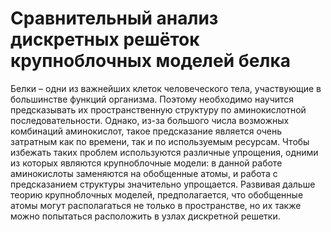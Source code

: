 # Сравнительный анализ дискретных решёток крупноблочных моделей белка
Белки – одни из важнейших клеток человеческого тела, участвующие в большинстве функций организма. Поэтому необходимо научится предсказывать их 
пространственную структуру по аминокислотной последовательности. Однако, из-за большого числа возможных комбинаций аминокислот, такое предсказание является 
очень затратным как по времени, так и по используемым ресурсам. Чтобы избежать таких проблем используются различные упрощения, одними из которых являются 
крупноблочные модели: в данной работе аминокислоты заменяются на обобщенные атомы, и работа с предсказанием структуры значительно упрощается. Развивая 
дальше теорию крупноблочных моделей, предполагается, что обобщенные атомы могут располагаться не только в пространстве, но их также можно попытаться 
расположить в узлах дискретной решетки.
